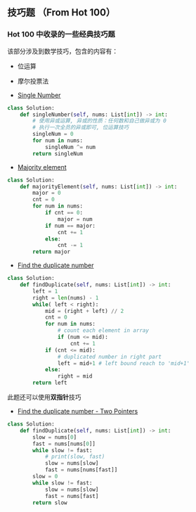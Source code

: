 ## 技巧题 （From Hot 100）  
### Hot 100 中收录的一些经典技巧题 
该部分涉及到数学技巧，包含的内容有：
- 位运算
- 摩尔投票法

- [ Single Number ]( https://leetcode.cn/problems/single-number/description/ )  
```python 
class Solution:
    def singleNumber(self, nums: List[int]) -> int:  
        # 使用异或运算, 异或的性质：任何数和自己做异或为 0 
        # 执行一次全员的异或即可, 位运算技巧
        singleNum = 0
        for num in nums:
            singleNum ^= num 
        return singleNum 
```    

- [ Majority element ]( https://leetcode.cn/problems/majority-element/description/?envType=study-plan-v2&envId=top-100-liked )  
```python 
class Solution:
    def majorityElement(self, nums: List[int]) -> int:  
        major = 0 
        cnt = 0 
        for num in nums:
            if cnt == 0:
                major = num 
            if num == major:
                cnt += 1 
            else:
                cnt -= 1
        return major 
```  

- [ Find the duplicate number ]( https://leetcode.cn/problems/find-the-duplicate-number/description/ )  
```python 
class Solution:
    def findDuplicate(self, nums: List[int]) -> int:
        left = 1 
        right = len(nums) - 1  
        while( left < right):   
            mid = (right + left) // 2 
            cnt = 0 
            for num in nums:  
                # count each element in array
                if (num <= mid):  
                    cnt += 1
            if (cnt <= mid): 
                # duplicated number in right part 
                left = mid+1 # left bound reach to 'mid+1' 
            else:
                right = mid 
        return left 
```     
此题还可以使用**双指针**技巧  

- [ Find the duplicate number - Two Pointers]( https://leetcode.cn/problems/find-the-duplicate-number/description/ )  
```python 
class Solution:
    def findDuplicate(self, nums: List[int]) -> int:
        slow = nums[0]
        fast = nums[nums[0]]
        while slow != fast:
            # print(slow, fast)
            slow = nums[slow]
            fast = nums[nums[fast]]
        slow = 0
        while slow != fast:
            slow = nums[slow]
            fast = nums[fast]
        return slow
```    



